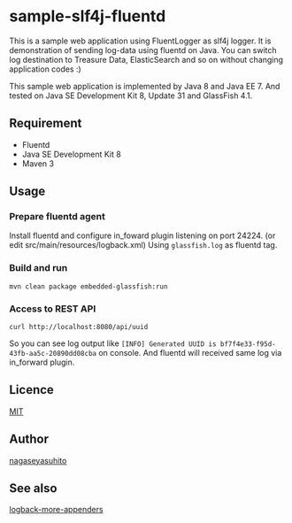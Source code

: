 sample-slf4j-fluentd
====

This is a sample web application using FluentLogger as slf4j logger.
It is demonstration of sending log-data using fluentd on Java.
You can switch log destination to Treasure Data, ElasticSearch and so on without changing application codes :)

This sample web application is implemented by Java 8 and Java EE 7. And tested on Java SE Development Kit 8, Update 31 and GlassFish 4.1.

## Requirement

* Fluentd
* Java SE Development Kit 8
* Maven 3

## Usage

### Prepare fluentd agent

Install fluentd and configure in_foward plugin listening on port 24224. (or edit src/main/resources/logback.xml)
Using `glassfish.log` as fluentd tag.

### Build and run

    mvn clean package embedded-glassfish:run

### Access to REST API

    curl http://localhost:8080/api/uuid

So you can see log output like `[INFO] Generated UUID is bf7f4e33-f95d-43fb-aa5c-20890dd08cba` on console.
And fluentd will received same log via in_forward plugin.

## Licence

[MIT](https://github.com/nagaseyasuhito/sample-slf4j-fluentd/blob/master/LICENSE)

## Author

[nagaseyasuhito](https://github.com/nagaseyasuhito)

## See also

[logback-more-appenders](https://github.com/sndyuk/logback-more-appenders)
